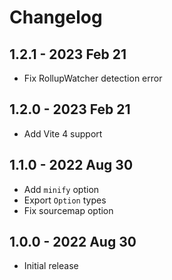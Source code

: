 # Changelog

## 1.2.1 - 2023 Feb 21
- Fix RollupWatcher detection error

## 1.2.0 - 2023 Feb 21
- Add Vite 4 support

## 1.1.0 - 2022 Aug 30
- Add `minify` option
- Export `Option` types
- Fix sourcemap option

## 1.0.0 - 2022 Aug 30
- Initial release
